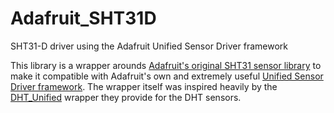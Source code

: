 # Adafruit_SHT31D
SHT31-D driver using the Adafruit Unified Sensor Driver framework

This library is a wrapper arounds [Adafruit's original SHT31 sensor library](https://github.com/adafruit/Adafruit_SHT31) to make it compatible with Adafruit's own and extremely useful [Unified Sensor Driver framework](https://github.com/adafruit/Adafruit_Sensor). The wrapper itself was inspired heavily by the [DHT_Unified](https://github.com/adafruit/DHT-sensor-library/) wrapper they provide for the DHT sensors.
